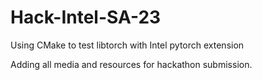 # Hack-Intel-SA-23
Using CMake to test libtorch with Intel pytorch extension

Adding all media and resources for hackathon submission.